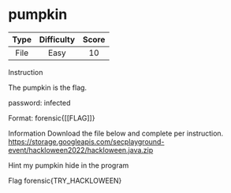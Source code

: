 # pumpkin

| Type | Difficulty | Score |
| :--: | :--------: | :---: |
| File |    Easy    |  10   |

Instruction

The pumpkin is the flag.

password: infected

Format: forensic{[[FLAG]]}

Information
Download the file below and complete per instruction.
https://storage.googleapis.com/secplayground-event/hackloween2022/hackloween.java.zip

Hint
my pumpkin hide in the program

Flag
forensic{TRY_HACKLOWEEN}
